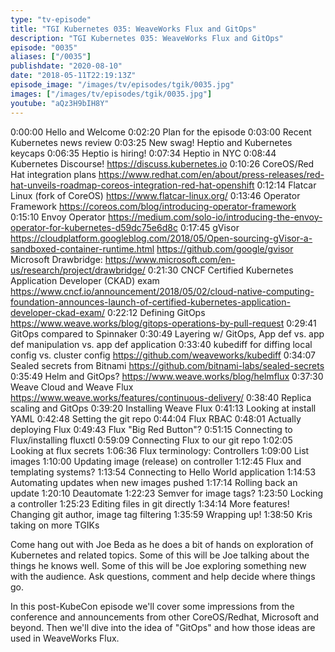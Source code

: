 ```yaml
---
type: "tv-episode"
title: "TGI Kubernetes 035: WeaveWorks Flux and GitOps"
description: "TGI Kubernetes 035: WeaveWorks Flux and GitOps"
episode: "0035"
aliases: ["/0035"]
publishdate: "2020-08-10"
date: "2018-05-11T22:19:13Z"
episode_image: "/images/tv/episodes/tgik/0035.jpg"
images: ["/images/tv/episodes/tgik/0035.jpg"]
youtube: "aQz3H9bIH8Y"
---
```


0:00:00 Hello and Welcome
0:02:20 Plan for the episode
0:03:00 Recent Kubernetes news review
0:03:25 New swag! Heptio and Kubernetes keycaps
0:06:35 Heptio is hiring!
0:07:34 Heptio in NYC
0:08:44 Kubernetes Discourse!
    https://discuss.kubernetes.io
0:10:26 CoreOS/Red Hat integration plans
    https://www.redhat.com/en/about/press-releases/red-hat-unveils-roadmap-coreos-integration-red-hat-openshift
0:12:14 Flatcar Linux (fork of CoreOS)
    https://www.flatcar-linux.org/
0:13:46 Operator Framework
    https://coreos.com/blog/introducing-operator-framework
0:15:10 Envoy Operator
    https://medium.com/solo-io/introducing-the-envoy-operator-for-kubernetes-d59dc75e6d8c
0:17:45 gVisor
    https://cloudplatform.googleblog.com/2018/05/Open-sourcing-gVisor-a-sandboxed-container-runtime.html
    https://github.com/google/gvisor
    Microsoft Drawbridge: https://www.microsoft.com/en-us/research/project/drawbridge/
0:21:30 CNCF Certified Kubernetes Application Developer (CKAD) exam
    https://www.cncf.io/announcement/2018/05/02/cloud-native-computing-foundation-announces-launch-of-certified-kubernetes-application-developer-ckad-exam/
0:22:12 Defining GitOps
    https://www.weave.works/blog/gitops-operations-by-pull-request
0:29:41 GitOps compared to Spinnaker
0:30:49 Layering w/ GitOps, App def vs. app def manipulation vs. app def application
0:33:40 kubediff for diffing local config vs. cluster config
    https://github.com/weaveworks/kubediff
0:34:07 Sealed secrets from Bitnami
    https://github.com/bitnami-labs/sealed-secrets
0:35:49 Helm and GitOps?
    https://www.weave.works/blog/helmflux
0:37:30 Weave Cloud and Weave Flux
    https://www.weave.works/features/continuous-delivery/
0:38:40 Replica scaling and GitOps
0:39:20 Installing Weave Flux
0:41:13 Looking at install YAML
0:42:48 Setting the git repo
0:44:04 Flux RBAC
0:48:01 Actually deploying Flux
0:49:43 Flux &#34;Big Red Button&#34;?
0:51:15 Connecting to Flux/installing fluxctl
0:59:09 Connecting Flux to our git repo
1:02:05 Looking at flux secrets
1:06:36 Flux terminology: Controllers
1:09:00 List images
1:10:00 Updating image (release) on controller
1:12:45 Flux and templating systems?
1:13:54 Connecting to Hello World application
1:14:53 Automating updates when new images pushed
1:17:14 Rolling back an update
1:20:10 Deautomate
1:22:23 Semver for image tags?
1:23:50 Locking a controller
1:25:23 Editing files in git directly
1:34:14 More features! Changing git author, image tag filtering
1:35:59 Wrapping up!
1:38:50 Kris taking on more TGIKs

Come hang out with Joe Beda as he does a bit of hands on exploration of Kubernetes and related topics. Some of this will be Joe talking about the things he knows well. Some of this will be Joe exploring something new with the audience. Ask questions, comment and help decide where things go.

In this post-KubeCon episode we&#39;ll cover some impressions from the conference and announcements from other CoreOS/Redhat, Microsoft and beyond. Then we&#39;ll dive into the idea of &#34;GitOps&#34; and how those ideas are used in WeaveWorks Flux.

